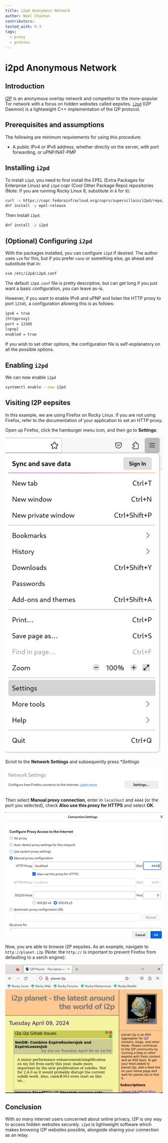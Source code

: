 ```yaml
---
title: i2pd Anonymous Network
author: Neel Chauhan
contributors:
tested_with: 9.3
tags:
  - proxy
  - proxies
---
```


# i2pd Anonymous Network

## Introduction

[I2P](https://geti2p.net/en/) is an anonymous overlay network and competitor to the more-popular Tor network with a focus on hidden websites called eepsites. [`i2pd`](https://i2pd.website/) (I2P Daemon) is a lightweight C++ implementation of the I2P protocol.

## Prerequisites and assumptions

The following are minimum requirements for using this procedure:

- A public IPv4 or IPv6 address, whether directly on the server, with port forwarding, or uPNP/NAT-PMP

## Installing `i2pd`

To install `i2pd`, you need to first install the EPEL (Extra Packages for Enterprise Linux) and `i2pd` copr (Cool Other Package Repo) repositories (Note: If you are running Rocky Linux 8, substitute in `8` for `9`):

```bash
curl -s https://copr.fedorainfracloud.org/coprs/supervillain/i2pd/repo/epel-9/supervillain-i2pd-epel-9.repo -o /etc/yum.repos.d/i2pd-epel-9.repo
dnf install -y epel-release
```

Then install `i2pd`:

```bash
dnf install -y i2pd
```

## (Optional) Configuring `i2pd`

With the packages installed, you can configure `i2pd` if desired. The author uses `vim` for this, but if you prefer `nano` or something else, go ahead and substitute that in:

```bash
vim /etc/i2pd/i2pd.conf
```

The default `i2pd.conf` file is pretty descriptive, but can get long if you just want a basic configuration, you can leave as-is.

However, if you want to enable IPv6 and uPNP and listen the HTTP proxy to port `12345`, a configuration allowing this is as follows:

```bash
ipv6 = true
[httpproxy]
port = 12345
[upnp]
enabled = true
```

If you wish to set other options, the configuration file is self-explanatory on all the possible options.

## Enabling `i2pd`

We can now enable `i2pd`

```bash
systemctl enable --now i2pd
```

## Visiting I2P eepsites

In this example, we are using Firefox on Rocky Linux. If you are not using Firefox, refer to the documentation of your application to set an HTTP proxy.

Open up Firefox, click the hamburger menu icon, and then go to **Settings**:

![Firefox menu dropdown](../images/i2p_proxy_ff_1.png)

Scroll to the **Network Settings** and subsequently press **Settings*

![Firefox Network Settings section](../images/i2p_proxy_ff_2.png)

Then select **Manual proxy connection**, enter in `localhost` and `4444` (or the port you selected), check **Also use this proxy for HTTPS** and select **OK**.

![Firefox Connection Settings dialog](../images/i2p_proxy_ff_3.png)

Now, you are able to browse I2P eepsites. As an example, navigate to `http://planet.i2p` (Note: the `http://` is important to prevent Firefox from defaulting to a serch engine):

![Firefox viewing planet.i2p](../images/i2p_proxy_ff_4.png)

## Conclusion

With so many internet users concerned about online privacy, I2P is ony way to access hidden websites securely. `i2pd` is lightweight software which makes browsing I2P websites possible, alongside sharing your connection as an relay.
